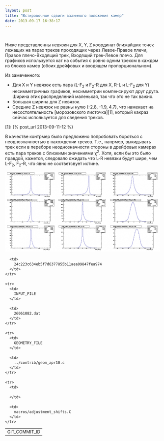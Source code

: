```yaml
---
layout: post
title: "Юстировочные сдвиги взаимного положения камер"
date: 2013-09-17 16:38:17
---
```


 

Ниже представленны невязки для X, Y, Z координат ближайших точек лежащих на парах треков проходящих через Левое-Правое плечи, Правое плечо-Входящий трек, Входящий трек-Левое плечо. Для графиков используется кат на события с ровно одним треком в каждом из блоков камер (обоих дрейфовых и входящем пропорциональном).

Из замеченного:

*   Для X и Y невязок есть пара (L-F<sub>2</sub> и F<sub>2</sub>-R для X, R-L и L-F<sub>2</sub> для Y) несимметричных графиков, несимметрии компенсируют друг друга. Ширина этих распределений маленькая, так что это не так важно.
*   Большая ширина для Z невязок.
*   Средние Z невязок не равны нулю (-2.8, -1.9, 4.7), что намекает на несостоятельность [морозовского листочка][1], который какраз сейчас используется для сведения треков.

 [1]: {% post_url 2013-09-11-12 %}

В качестве контрмер было предложено попробовать бороться с неоднозначностью в нахождении треков. Т.е., напрмер, выкидывать трек если в переборе неоднозначности стороны в дрейфовых камерах есть пара треков с близкими значениями χ<sup>2</sup>. Хотя, если бы это было правдой, кажется, следовало ожидать что L-R невязки будут шире, чем L-F<sub>2</sub>, F<sub>2</sub>-R, что явно не соответсвует истине.

[<img src="/assets/26061082_adjustment_shifts.png" />][2]

 [2]: /assets/adjustment_shifts.ps

<!--break-->

<table border="0">
  <tbody>
    <tr>
      <td>
        GIT_COMMIT_ID
      </td>
      
      <td>
        24c223c634eb5f7d6377855b11aea09847fea974
      </td>
    </tr>
    
    <tr>
      <td>
        INPUT_FILE
      </td>
      
      <td>
        26061082.dat
      </td>
    </tr>
    
    <tr>
      <td>
        GEOMETRY_FILE
      </td>
      
      <td>
        ../contrib/geom_apr10.c
      </td>
    </tr>
    
    <tr>
      <td>
         
      </td>
      
      <td>
        macros/adjustment_shifts.C
      </td>
    </tr>
  </tbody>
</table>

 

 
